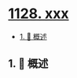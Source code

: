 # [1128. xxx](https://github.com/Tdahuyou/TNotes.leetcode/tree/main/notes/1128.%20xxx)

<!-- region:toc -->

- [1. 📝 概述](#1--概述)

<!-- endregion:toc -->

## 1. 📝 概述
